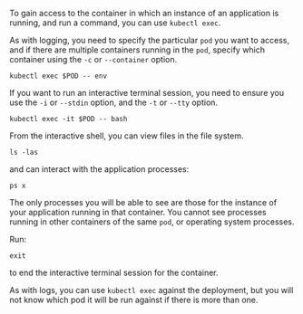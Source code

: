 To gain access to the container in which an instance of an application is running, and run a command, you can use `kubectl exec`.

As with logging, you need to specify the particular `pod` you want to access, and if there are multiple containers running in the `pod`, specify which container using the `-c` or `--container` option.

```execute
kubectl exec $POD -- env
```

If you want to run an interactive terminal session, you need to ensure you use the `-i` or `--stdin` option, and the `-t` or `--tty` option.

```execute
kubectl exec -it $POD -- bash
```

From the interactive shell, you can view files in the file system.

```execute
ls -las
```

and can interact with the application processes:

```execute
ps x
```

The only processes you will be able to see are those for the instance of your application running in that container. You cannot see processes running in other containers of the same `pod`, or operating system processes.

Run:

```execute
exit
```

to end the interactive terminal session for the container.

As with logs, you can use `kubectl exec` against the deployment, but you will not know which pod it will be run against if there is more than one.
